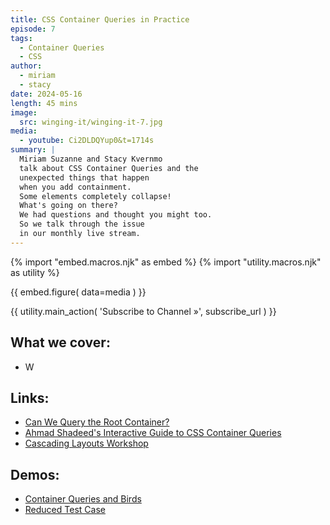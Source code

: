 ```yaml
---
title: CSS Container Queries in Practice
episode: 7
tags:
  - Container Queries
  - CSS
author:
  - miriam
  - stacy
date: 2024-05-16
length: 45 mins
image:
  src: winging-it/winging-it-7.jpg
media:
  - youtube: Ci2DLDQYup0&t=1714s
summary: |
  Miriam Suzanne and Stacy Kvernmo
  talk about CSS Container Queries and the
  unexpected things that happen
  when you add containment.
  Some elements completely collapse!
  What's going on there?
  We had questions and thought you might too.
  So we talk through the issue
  in our monthly live stream.
---
```


{% import "embed.macros.njk" as embed %}
{% import "utility.macros.njk" as utility %}

{{ embed.figure(
  data=media
) }}

{{ utility.main_action(
  'Subscribe to Channel »',
  subscribe_url
) }}

## What we cover:

- W

## Links:

- [Can We Query the Root Container?](https://www.oddbird.net/2023/07/05/contain-root/)
- [Ahmad Shadeed's Interactive Guide to CSS Container Queries](https://ishadeed.com/article/css-container-query-guide/)
- [Cascading Layouts Workshop](https://www.oddbird.net/workshops/cascading-layouts/)

## Demos:

- [Container Queries and Birds](https://codepen.io/stacy/pen/abrvZNL?editors=1100)
- [Reduced Test Case](https://codepen.io/miriamsuzanne/pen/YzbyeEx)
